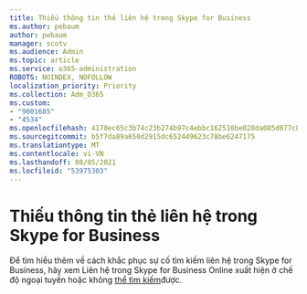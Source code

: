 ```yaml
---
title: Thiếu thông tin thẻ liên hệ trong Skype for Business
ms.author: pebaum
author: pebaum
manager: scotv
ms.audience: Admin
ms.topic: article
ms.service: o365-administration
ROBOTS: NOINDEX, NOFOLLOW
localization_priority: Priority
ms.collection: Adm_O365
ms.custom:
- "9001685"
- "4534"
ms.openlocfilehash: 4170ec65c3b74c23b274b97c4ebbc162510be028da085d077c8bc69d5c6ba227
ms.sourcegitcommit: b5f7da89a650d2915dc652449623c78be6247175
ms.translationtype: MT
ms.contentlocale: vi-VN
ms.lasthandoff: 08/05/2021
ms.locfileid: "53975303"
---
```

# <a name="missing-contact-card-information-in-skype-for-business"></a>Thiếu thông tin thẻ liên hệ trong Skype for Business

Để tìm hiểu thêm về cách khắc phục sự cố tìm kiếm liên hệ trong Skype for Business, hãy xem Liên hệ trong Skype for Business Online xuất hiện ở chế độ ngoại tuyến hoặc không [thể tìm kiếm](https://docs.microsoft.com/skypeforbusiness/troubleshoot/online-contacts/contacts-offline-not-searchable)được.
